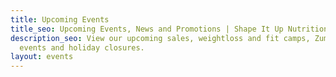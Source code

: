 ```yaml
---
title: Upcoming Events
title_seo: Upcoming Events, News and Promotions | Shape It Up Nutrition & Fitness
description_seo: View our upcoming sales, weightloss and fit camps, Zumba in da Club
  events and holiday closures.
layout: events
---
```


